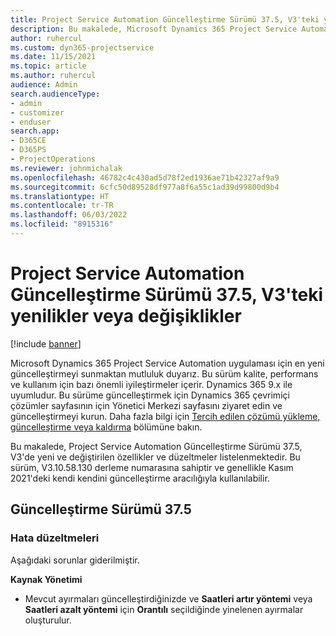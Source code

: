 ```yaml
---
title: Project Service Automation Güncelleştirme Sürümü 37.5, V3'teki yenilikler veya değişiklikler
description: Bu makalede, Microsoft Dynamics 365 Project Service Automation Güncelleştirme Sürümü 37.5, V3'de bulunan özellikler ve düzeltmeler listelenmektedir.
author: ruhercul
ms.custom: dyn365-projectservice
ms.date: 11/15/2021
ms.topic: article
ms.author: ruhercul
audience: Admin
search.audienceType:
- admin
- customizer
- enduser
search.app:
- D365CE
- D365PS
- ProjectOperations
ms.reviewer: johnmichalak
ms.openlocfilehash: 46782c4c430ad5d78f2ed1936ae71b42327af9a9
ms.sourcegitcommit: 6cfc50d89528df977a8f6a55c1ad39d99800d9b4
ms.translationtype: HT
ms.contentlocale: tr-TR
ms.lasthandoff: 06/03/2022
ms.locfileid: "8915316"
---
```

# <a name="whats-new-or-changed-in-project-service-automation-update-release-375-v3"></a>Project Service Automation Güncelleştirme Sürümü 37.5, V3'teki yenilikler veya değişiklikler

[!include [banner](../includes/psa-now-project-operations.md)]

Microsoft Dynamics 365 Project Service Automation uygulaması için en yeni güncelleştirmeyi sunmaktan mutluluk duyarız. Bu sürüm kalite, performans ve kullanım için bazı önemli iyileştirmeler içerir. Dynamics 365 9.x ile uyumludur. Bu sürüme güncelleştirmek için Dynamics 365 çevrimiçi çözümler sayfasının için Yönetici Merkezi sayfasını ziyaret edin ve güncelleştirmeyi kurun. Daha fazla bilgi için [Tercih edilen çözümü yükleme, güncelleştirme veya kaldırma](/power-platform/admin/install-remove-preferred-solution) bölümüne bakın.

Bu makalede, Project Service Automation Güncelleştirme Sürümü 37.5, V3'de yeni ve değiştirilen özellikler ve düzeltmeler listelenmektedir. Bu sürüm, V3.10.58.130 derleme numarasına sahiptir ve genellikle Kasım 2021'deki kendi kendini güncelleştirme aracılığıyla kullanılabilir.

## <a name="update-release-375"></a>Güncelleştirme Sürümü 37.5

### <a name="bug-fixes"></a>Hata düzeltmeleri

Aşağıdaki sorunlar giderilmiştir.

**Kaynak Yönetimi**
- Mevcut ayırmaları güncelleştirdiğinizde ve **Saatleri artır yöntemi** veya **Saatleri azalt yöntemi** için **Orantılı** seçildiğinde yinelenen ayırmalar oluşturulur.
